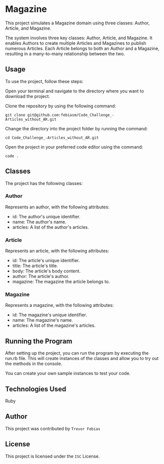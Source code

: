 # Magazine
This project simulates a Magazine domain using three classes: Author, Article, and Magazine.

The system involves three key classes: Author, Article, and Magazine. It enables Authors to create multiple Articles and Magazines to publish numerous Articles. Each Article belongs to both an Author and a Magazine, resulting in a many-to-many relationship between the two.

## Usage
To use the project, follow these steps:

Open your terminal and navigate to the directory where you want to download the project.

Clone the repository by using the following command:

    git clone git@github.com:febiasm/Code_Challenge_-Articles_without_AR.git

Change the directory into the project folder by running the command:

    cd Code_Challenge_-Articles_without_AR.git

Open the project in your preferred code editor using the command:

    code .


## Classes
The project has the following classes:

### Author
Represents an author, with the following attributes:

- id: The author's unique identifier.
- name: The author's name.
- articles: A list of the author's articles.

### Article
Represents an article, with the following attributes:

- id: The article's unique identifier.
- title: The article's title.
- body: The article's body content.
- author: The article's author.
- magazine: The magazine the article belongs to.

### Magazine
Represents a magazine, with the following attributes:

- id: The magazine's unique identifier.
- name: The magazine's name.
- articles: A list of the magazine's articles.

## Running the Program
After setting up the project, you can run the program by executing the run.rb file. This will create instances of the classes and allow you to try out the methods in the console.

You can create your own sample instances to test your code.

## Technologies Used
Ruby

## Author
This project was contributed by `Trevor Febias`

## License
This project is licensed under the `ISC` License.
